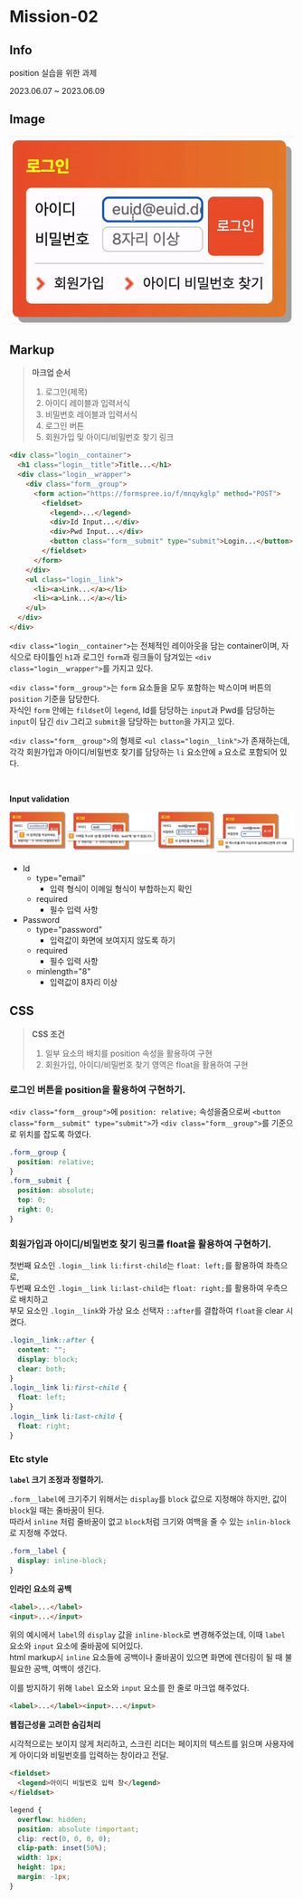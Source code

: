 # Mission-02

## Info

position 실습을 위한 과제

2023.06.07 ~ 2023.06.09

## Image

![gif](./images/mission-02.gif)

## Markup

> **마크업 순서**
>
> 1. 로그인(제목)
> 2. 아이디 레이블과 입력서식
> 3. 비밀번호 레이블과 입력서식
> 4. 로그인 버튼
> 5. 회원가입 및 아이디/비밀번호 찾기 링크

```html
<div class="login__container">
  <h1 class="login__title">Title...</h1>
  <div class="login__wrapper">
    <div class="form__group">
      <form action="https://formspree.io/f/mnqykglp" method="POST">
        <fieldset>
          <legend>...</legend>
          <div>Id Input...</div>
          <div>Pwd Input...</div>
          <button class="form__submit" type="submit">Login...</button>
        </fieldset>
      </form>
    </div>
    <ul class="login__link">
      <li><a>Link...</a></li>
      <li><a>Link...</a></li>
    </ul>
  </div>
</div>
```

`<div class="login__container">`는 전체적인 레이아웃을 담는 container이며, 자식으로 타이틀인 `h1`과 로그인 `form`과 링크들이 담겨있는 `<div class="login__wrapper">`를 가지고 있다.

`<div class="form__group">`는 `form` 요소들을 모두 포함하는 박스이며 버튼의 `position` 기준을 담당한다. <br>
자식인 `form` 안에는 `fildset`이 `legend`, Id를 담당하는 `input`과 Pwd를 담당하는 `input`이 담긴 `div` 그리고 `submit`을 담당하는 `button`을 가지고 있다.

`<div class="form__group">`의 형제로 `<ul class="login__link">`가 존재하는데, 각각 회원가입과 아이디/비밀번호 찾기를 담당하는 `li` 요소안에 `a` 요소로 포함되어 있다.

<br>

**Input validation**

![validation](./images/valid.jpg)

- Id
  - type="email"
    - 입력 형식이 이메일 형식이 부합하는지 확인
  - required
    - 필수 입력 사항
- Password
  - type="password"
    - 입력값이 화면에 보여지지 않도록 하기
  - required
    - 필수 입력 사항
  - minlength="8"
    - 입력값이 8자리 이상

## CSS

> **CSS 조건**
>
> 1. 일부 요소의 배치를 position 속성을 활용하여 구현
> 2. 회원가입, 아이디/비밀번호 찾기 영역은 float을 활용하여 구현

### 로그인 버튼을 position을 활용하여 구현하기.

`<div class="form__group">`에 `position: relative;` 속성을줌으로써 `<button class="form__submit" type="submit">`가 `<div class="form__group">`를 기준으로 위치를 잡도록 하였다.

```css
.form__group {
  position: relative;
}
.form__submit {
  position: absolute;
  top: 0;
  right: 0;
}
```

### 회원가입과 아이디/비밀번호 찾기 링크를 float을 활용하여 구현하기.

첫번째 요소인 `.login__link li:first-child`는 `float: left;`를 활용하여 좌측으로, <br>
두번째 요소인 `.login__link li:last-child`는 `float: right;`를 활용하여 우측으로 배치하고 <br>
부모 요소인 `.login__link`와 가상 요소 선택자 `::after`를 결합하여 `float`을 clear 시켰다.

```css
.login__link::after {
  content: "";
  display: block;
  clear: both;
}
.login__link li:first-child {
  float: left;
}
.login__link li:last-child {
  float: right;
}
```

### Etc style

**`label` 크기 조정과 정렬하기.**

`.form__label`에 크기주기 위해서는 `display`를 `block` 값으로 지정해야 하지만, 값이 `block`일 때는 줄바꿈이 된다. <br>
따라서 `inline` 처럼 줄바꿈이 없고 `block`처럼 크기와 여백을 줄 수 있는 `inlin-block`로 지정해 주었다.

```css
.form__label {
  display: inline-block;
}
```

**인라인 요소의 공백**

```html
<label>...</label>
<input>...</input>
```

위의 예시에서 `label`의 `display` 값을 `inline-block`로 변경해주었는데, 이때 `label` 요소와 `input` 요소에 줄바꿈에 되어있다. <br>
html markup시 `inline` 요소들에 공백이나 줄바꿈이 있으면 화면에 렌더링이 될 때 불필요한 공백, 여백이 생긴다.

이를 방지하기 위해 `label` 요소와 `input` 요소를 한 줄로 마크업 해주었다.

```html
<label>...</label><input>...</input>
```

**웹접근성을 고려한 숨김처리**

시각적으로는 보이지 않게 처리하고, 스크린 리더는 페이지의 텍스트를 읽으며 사용자에게 아이디와 비밀번호를 입력하는 창이라고 전달.

```html
<fieldset>
  <legend>아이디 비밀번호 입력 창</legend>
</fieldset>
```

```css
legend {
  overflow: hidden;
  position: absolute !important;
  clip: rect(0, 0, 0, 0);
  clip-path: inset(50%);
  width: 1px;
  height: 1px;
  margin: -1px;
}
```
